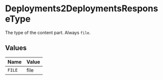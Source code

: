 # Deployments2DeploymentsResponseType

The type of the content part. Always `file`.


## Values

| Name   | Value  |
| ------ | ------ |
| `FILE` | file   |